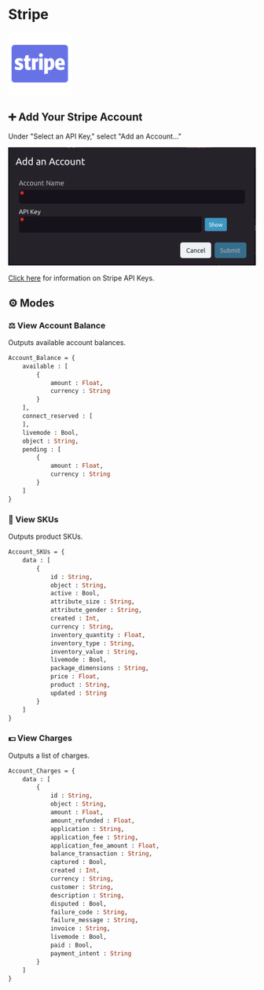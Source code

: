 # Stripe

![Online payments service.](../../.gitbook/assets/stripe.png)

## ➕ Add Your Stripe Account

Under "Select an API Key," select "Add an Account..."

![Input your Stripe account name and API Key into the dialog.](../../.gitbook/assets/screen-shot-2020-02-05-at-4.45.27-pm.png)

[Click here](https://stripe.com/docs/keys) for information on Stripe API Keys.

## ⚙ Modes

### ⚖ View Account Balance

Outputs available account balances.

```graphql
Account_Balance = {
    available : [
        {
            amount : Float,
            currency : String
        }
    ],
    connect_reserved : [
    ],
    livemode : Bool,
    object : String,
    pending : [
        {
            amount : Float,
            currency : String
        }
    ]
}
```

### 🔢 View SKUs

Outputs product SKUs.

```graphql
Account_SKUs = {
    data : [
        {
            id : String,
            object : String,
            active : Bool,
            attribute_size : String,
            attribute_gender : String,
            created : Int,
            currency : String,
            inventory_quantity : Float,
            inventory_type : String,
            inventory_value : String,
            livemode : Bool,
            package_dimensions : String,
            price : Float,
            product : String,
            updated : String
        }
    ]
}
```

### 💵 View Charges

Outputs a list of charges.

```graphql
Account_Charges = {
    data : [
        {
            id : String,
            object : String,
            amount : Float,
            amount_refunded : Float,
            application : String,
            application_fee : String,
            application_fee_amount : Float,
            balance_transaction : String,
            captured : Bool,
            created : Int,
            currency : String,
            customer : String,
            description : String,
            disputed : Bool,
            failure_code : String,
            failure_message : String,
            invoice : String,
            livemode : Bool,
            paid : Bool,
            payment_intent : String
        }
    ]
}
```

